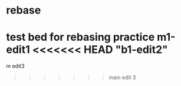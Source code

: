 # rebase
test bed for rebasing practice
m1-edit1 
<<<<<<< HEAD
"b1-edit2" 
=======
m edit3 
>>>>>>> main edit 3
